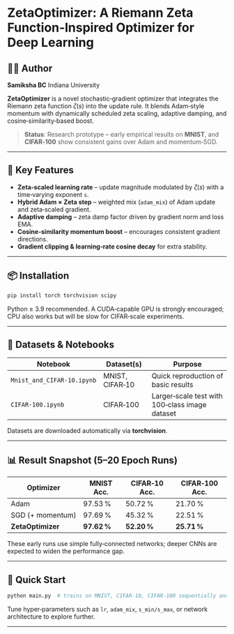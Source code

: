 # ZetaOptimizer: A Riemann Zeta Function‑Inspired Optimizer for Deep Learning

## 🧑‍💻 Author

**Samiksha BC**
Indiana University


**ZetaOptimizer** is a novel stochastic‑gradient optimizer that integrates the Riemann zeta function $\zeta(s)$ into the update rule.  It blends Adam‑style momentum with dynamically scheduled zeta scaling, adaptive damping, and cosine‑similarity‑based boost.

> **Status**: Research prototype – early empirical results on **MNIST**,  and **CIFAR‑100** show consistent gains over Adam and momentum‑SGD.

---

## 🔑 Key Features

* **Zeta‑scaled learning rate** – update magnitude modulated by $\zeta(s)$ with a time‑varying exponent `s`.
* **Hybrid Adam × Zeta step** – weighted mix (`adam_mix`) of Adam update and zeta‑scaled gradient.
* **Adaptive damping** – zeta damp factor driven by gradient norm and loss EMA.
* **Cosine‑similarity momentum boost** – encourages consistent gradient directions.
* **Gradient clipping & learning‑rate cosine decay** for extra stability.

---

## 📦 Installation

```bash
pip install torch torchvision scipy
```

Python ≥ 3.9 recommended.  A CUDA‑capable GPU is strongly encouraged; CPU also works but will be slow for CIFAR‑scale experiments.

---

## 📁 Datasets & Notebooks

| Notebook                   | Dataset(s)      | Purpose                                        |
| -------------------------- | --------------- | ---------------------------------------------- |
| `Mnist_and_CIFAR‑10.ipynb` | MNIST, CIFAR‑10 | Quick reproduction of basic results            |
| `CIFAR‑100.ipynb`          | CIFAR‑100       | Larger‑scale test with 100‑class image dataset |

Datasets are downloaded automatically via **torchvision**.

---

## 📊 Result Snapshot (5–20 Epoch Runs)

| Optimizer         | MNIST Acc.  | CIFAR‑10 Acc. | CIFAR‑100 Acc. |
| ----------------- | ----------- | ------------- | -------------- |
| Adam              | 97.53 %     | 50.72 %       | 21.70 %        |
| SGD (+ momentum)  | 97.69 %     | 45.32 %       | 22.51 %        |
| **ZetaOptimizer** | **97.62 %** | **52.20 %**   | **25.71 %**    |

These early runs use simple fully‑connected networks; deeper CNNs are expected to widen the performance gap.

---

## 🚀 Quick Start

```bash
python main.py  # trains on MNIST, CIFAR‑10, CIFAR‑100 sequentially and prints results
```

Tune hyper‑parameters such as `lr`, `adam_mix`, `s_min/s_max`, or network architecture to explore further.

---


